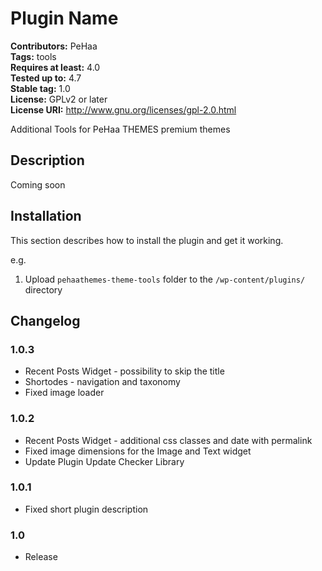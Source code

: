 # Plugin Name #
**Contributors:** PeHaa  
**Tags:** tools  
**Requires at least:** 4.0  
**Tested up to:** 4.7  
**Stable tag:** 1.0  
**License:** GPLv2 or later  
**License URI:** http://www.gnu.org/licenses/gpl-2.0.html  

Additional Tools for PeHaa THEMES premium themes

## Description ##

Coming soon

## Installation ##

This section describes how to install the plugin and get it working.

e.g.

1. Upload `pehaathemes-theme-tools` folder to the `/wp-content/plugins/` directory

## Changelog ##

### 1.0.3 ###
* Recent Posts Widget - possibility to skip the title
* Shortodes - navigation and taxonomy
* Fixed image loader

### 1.0.2 ###
* Recent Posts Widget - additional css classes and date with permalink
* Fixed image dimensions for the Image and Text widget
* Update Plugin Update Checker Library

### 1.0.1 ###
* Fixed short plugin description

### 1.0 ###
* Release